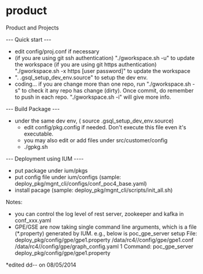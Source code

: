 product
=======

Product and Projects

 --- Quick start ---
- edit config/proj.conf if necessary
- (if you are using git ssh authentication)
   "./gworkspace.sh -u" to update the workspace
  (if you are using git https authentication)
   "./gworkspace.sh -x https [user password]" to update the workspace
- ". .gsql_setup_dev_env.source" to setup the dev env.
- coding...
   if you are change more than one repo, run "./gworkspace.sh -s" to
   check it any repo has change (dirty). Once commit, do remember
   to push in each repo. "./gworkspace.sh -i" will give more info.


 --- Build Package ---
- under the same dev env, ( source .gsql_setup_dev_env.source)
   * edit config/pkg.config if needed. Don't execute this file even it's executable.
   * you may also edit or add files under src/customer/config
   * ./gpkg.sh

 --- Deployment using IUM ----
- put package under ium/pkgs
- put config file under ium/configs (sample: deploy_pkg/mgnt_cli/configs/conf_poc4_base.yaml)
- install pacage (sample: deploy_pkg/mgnt_cli/scripts/init_all.sh)

Notes:
- you can control the log level of rest server, zookeeper and kafka in conf_xxx.yaml
- GPE/GSE are now taking single command line arguments, which is a file (*.property) generated by IUM.
  e.g., below is poc_gpe_server setup
  File: deploy_pkg/config/gpe/gpe1.property
          /data/rc4//config/gpe/gpe1.conf
          /data/rc4//config/gpe/graph_config.yaml
          1
  Command: poc_gpe_server deploy_pkg/config/gpe/gpe1.property

*edited dd--     on 08/05/2014
